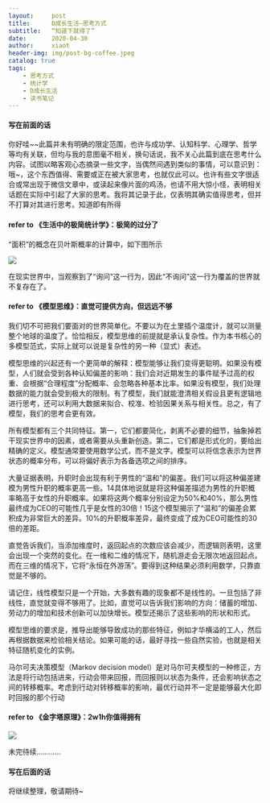 ```yaml
---
layout:     post
title:      D成长生活—思考方式
subtitle:   “知道下就得了”
date:       2020-04-30
author:     xiaot
header-img: img/post-bg-coffee.jpeg
catalog: true
tags:
    - 思考方式
    - 统计学
    - D成长生活
    - 读书笔记	
---
```

#### 写在前面的话

你好哇~~此篇并未有明确的限定范围，也许与成功学、认知科学、心理学、哲学等均有关联，但均与我的意图毫不相关，换句话说，我不关心此篇到底在思考什么内容。试图以略客观心态摘录一些文字，当偶然间遇到类似的事情，可以意识到：哦~，这个东西值得、需要或正在被大家思考，也就仅此可以。也许有些文字很适合或常出现于微信文章中，或读起来像片面的鸡汤，也请不用大惊小怪，表明相关话题在实际中引起了大家的思考。我将其记录于此，仅表明其确实值得思考，但并不打算对其进行思考。知道即有所得

#### refer to 《生活中的极简统计学》：极简的过分了

“面积”的概念在贝叶斯概率的计算中，如下图所示

![](https://wx4.sinaimg.cn/mw690/0086HKhSgy1gf2m5ew0kxj30pc0gwwj2.jpg)

在现实世界中，当观察到了“询问”这一行为，因此“不询问”这一行为覆盖的世界就不复存在了。

#### refer to 《模型思维》：直觉可提供方向，但远远不够

我们切不可把我们要面对的世界简单化。不要以为在土里插个温度计，就可以测量整个地球的温度了。恰恰相反，模型思维的前提就是承认复杂性。作为本书核心的多模型范式，实际上就可以说是复杂性的另一种（显式）表述。

模型思维的兴起还有一个更简单的解释：模型能够让我们变得更聪明。如果没有模型，人们就会受到各种认知偏差的影响：我们会对近期发生的事件赋予过高的权重、会根据“合理程度”分配概率、会忽略各种基本比率。如果没有模型，我们处理数据的能力就会受到极大的限制。有了模型，我们就能澄清相关假设且更有逻辑地进行思考，还可以利用大数据来拟合、校准、检验因果关系与相关性。总之，有了模型，我们的思考会更有效。

所有模型都有三个共同特征。第一，它们都要简化，剥离不必要的细节，抽象掉若干现实世界中的因素，或者需要从头重新创造。第二，它们都是形式化的，要给出精确的定义。模型通常要使用数学公式，而不是文字。模型可以将信念表示为世界状态的概率分布，可以将偏好表示为各备选项之间的排序。

大量证据表明，升职时会出现有利于男性的“温和”的偏差。我们可以将这种偏差建模为男性升职的概率更高一些。14具体地说就是将这种偏差描述为男性的升职概率略高于女性的升职概率。如果将这两个概率分别设定为50%和40%，那么男性最终成为CEO的可能性几乎是女性的30倍！15这个模型揭示了“温和”的偏差会累积成为非常巨大的差异。10%的升职概率差异，最终变成了成为CEO可能性的30倍的差距。

直觉告诉我们，当添加维度时，返回起点的次数应该会减少，而逻辑则表明，这里会出现一个突然的变化。在一维和二维的情况下，随机游走会无限次地返回起点。而在三维的情况下，它将“永恒在外游荡”。要得到这种结果必须利用数学，只靠直觉是不够的。

请记住，线性模型只是一个开始，大多数有趣的现象都不是线性的。一旦包括了非线性，直觉就变得不够用了。比如，直觉可以告诉我们影响的方向：储蓄的增加、劳动力的增加和技术创新可以加快增长。模型还揭示了这些影响的形状和形式。

模型思维的要求是，推导出能够导致成功的那些特征，例如才华横溢的工人，然后再根据数据来检验相关结论。如果可能的话，最好寻找一些自然实验，也就是相关特征随机变化的实例。

马尔可夫决策模型（Markov decision model）是对马尔可夫模型的一种修正，方法是将行动包括进来，行动会带来回报，而回报则以状态为条件，还会影响状态之间的转移概率。考虑到行动对转移概率的影响，最优行动并不一定是能够最大化即时回报的那个行动

#### refer to 《金字塔原理》：2w1h你值得拥有

![](https://wx4.sinaimg.cn/mw690/0086HKhSgy1gf2m5ew6ipj30l20f3aew.jpg)

未完待续…………


#### 写在后面的话

将继续整理，敬请期待~